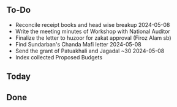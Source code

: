 ## To-Do
- Reconcile receipt books and head wise breakup 2024-05-08  
- Write the meeting minutes of Workshop with National Auditor  
- Finalize the letter to huzoor for zakat approval (Firoz Alam sb)  
- Find Sundarban's Chanda Mafi letter 2024-05-08  
- Send the grant of Patuakhali and Jagadal ~30 2024-05-08  
- Index collected Proposed Budgets  

## Today

## Done